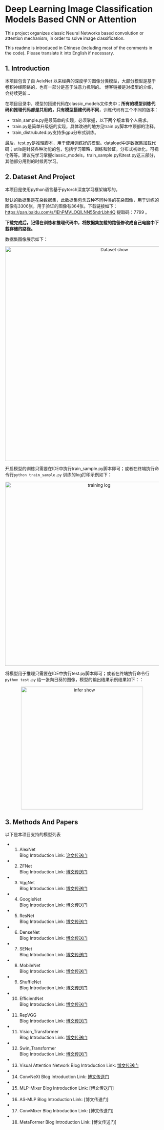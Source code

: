 # Deep Learning Image Classification Models Based CNN or Attention
This project organizes classic Neural Networks based convolution or attention mechanism, in order to solve image classification.

This readme is introduced in Chinese (including most of the comments in the code). Please translate it into English if necessary.

## 1. Introduction

本项目包含了自 AelxNet 以来经典的深度学习图像分类模型，大部分模型是基于卷积神经网络的，也有一部分是基于注意力机制的。 博客链接是对模型的介绍，会持续更新...

在项目目录中，模型的搭建代码在classic_models文件夹中；**所有的模型训练代码和推理代码都是共用的，只有模型搭建代码不同**，训练代码有三个不同的版本：
- train_sample.py是最简单的实现，必须掌握，以下两个版本看个人需求。
- train.py是简单升级版的实现，具体改进的地方见train.py脚本中顶部的注释。
- train_distrubuted.py支持多gpu分布式训练。  

最后，test.py是推理脚本，用于使用训练好的模型。dataload中是数据集加载代码；utils是封装各种功能的包，包括学习策略，训练和验证，分布式初始化，可视化等等。建议先学习掌握classic_models，train_sample.py和test.py这三部分，其他部分用到的时候再学习。

## 2. Dataset And Project 
本项目是使用python语言基于pytorch深度学习框架编写的。

默认的数据集是花朵数据集，此数据集包含五种不同种类的花朵图像，用于训练的图像有3306张，用于验证的图像有364张。下载链接如下：https://pan.baidu.com/s/1EhPMVLOQlLNN55ndrLbh4Q 
提取码：7799 。

**下载完成后，记得在训练和推理代码中，将数据集加载的路径修改成自己电脑中下载存储的路径。**

数据集图像展示如下： 
<div align="center">
  <img src="https://user-images.githubusercontent.com/102544244/192847344-958812cc-0988-4fa4-a458-ed842c41b8d2.png"  alt="Dataset show" width="700"/>
</div>
  
 
开启模型的训练只需要在IDE中执行train_sample.py脚本即可；或者在终端执行命令行`python train_sample.py` 训练的log打印示例如下：
<div align="center">
  <img src="https://user-images.githubusercontent.com/102544244/192849338-d7297768-88d4-40f8-83b6-79962ace7fd4.png"  alt="training log" width="600"/>
</div>
 
将模型用于推理只需要在IDE中执行test.py脚本即可；或者在终端执行命令行`python test.py` 给一张向日葵的图像，模型的输出结果示例结果如下：：

<div align="center">
  <img src="https://user-images.githubusercontent.com/102544244/192850216-f9ebf217-97f9-4c87-a5e5-4c1e032f436b.png"  alt="infer show" width="400"/>
</div>
 

## 3. Methods And Papers
以下是本项目支持的模型列表
- 1. AlexNet        
Blog Introduction Link: [论文传送门]([https://www.aideeplearning.cn/alexnet%ef%bc%9a%e6%b7%b1%e5%ba%a6%e5%ad%a6%e4%b9%a0%e5%b4%9b%e8%b5%b7%e7%9a%84%e6%a0%87%e5%bf%97/](https://proceedings.neurips.cc/paper/2012/file/c399862d3b9d6b76c8436e924a68c45b-Paper.pdf))

- 2. ZFNet      
Blog Introduction Link:  [博文传送门](https://www.aideeplearning.cn/vggnet%ef%bc%9a%e5%8d%b7%e7%a7%af%e5%8e%9f%e7%90%86%e7%9a%84%e6%b7%b1%e5%ba%a6%e8%a7%a3%e6%9e%90/)

- 3. VggNet  
Blog Introduction Link:   [博文传送门](https://www.aideeplearning.cn/vggnet-%e6%8e%a2%e7%b4%a2%e6%b7%b1%e5%ba%a6%e7%9a%84%e5%8a%9b%e9%87%8f/)

- 4. GoogleNet  
Blog Introduction Link: [博文传送门](https://www.aideeplearning.cn/googlenet%ef%bc%9a%e6%8e%a2%e7%b4%a2%e5%ae%bd%e5%ba%a6%e7%9a%84%e5%8a%9b%e9%87%8f/)

- 5. ResNet  
Blog Introduction Link: [博文传送门](https://www.aideeplearning.cn/resnet%ef%bc%9a%e7%a5%9e%e6%9d%a5%e4%b9%8b%e8%b7%af/)

- 6. DenseNet  
Blog Introduction Link: [博文传送门](https://www.aideeplearning.cn/densenet%ef%bc%9a%e7%89%b9%e5%be%81%e5%a4%8d%e7%94%a8%e7%9c%9f%e9%a6%99/)

- 7. SENet  
Blog Introduction Link: [博文传送门](https://www.aideeplearning.cn/senet%ef%bc%9a%e9%80%9a%e9%81%93%e7%bb%b4%e5%ba%a6%e7%9a%84%e6%b3%a8%e6%84%8f%e5%8a%9b%e6%9c%ba%e5%88%b6/)

- 8. MobileNet  
Blog Introduction Link: [博文传送门](https://www.aideeplearning.cn/mobilenet%ef%bc%9a%e8%bd%bb%e9%87%8f%e5%8c%96%e6%a8%a1%e5%9e%8b/)

- 9. ShuffleNet  
Blog Introduction Link: [博文传送门](https://www.aideeplearning.cn/shufflenet%e8%bd%bb%e9%87%8f%e5%8c%96%e7%bd%91%e7%bb%9c/)

- 10. EfficientNet  
Blog Introduction Link:  [博文传送门](https://www.aideeplearning.cn/efficientnet%e8%bd%bb%e9%87%8f%e5%8c%96%e7%bd%91%e7%bb%9c/)

- 11. RepVGG  
Blog Introduction Link:  [博文传送门](https://www.aideeplearning.cn/repvgg%ef%bc%9a%e6%96%b0%e5%9e%8b%e5%8d%b7%e7%a7%af%e7%a5%9e%e7%bb%8f%e7%bd%91%e7%bb%9c%e6%9e%b6%e6%9e%84/)

- 11. Vision_Transformer  
Blog Introduction Link:  [博文传送门](https://www.aideeplearning.cn/vit%ef%bc%9a%e8%a7%86%e8%a7%89transformer/)

- 12. Swin_Transformer  
Blog Introduction Link:  [博文传送门](https://www.aideeplearning.cn/swin-transformer%ef%bc%9a%e7%aa%97%e5%8f%a3%e5%8c%96%e7%9a%84transformer/)

- 13. Visual Attention Network
Blog Introduction Link:  [博文传送门](https://www.aideeplearning.cn/van%ef%bc%9a%e5%9f%ba%e4%ba%8e%e5%8d%b7%e7%a7%af%e5%ae%9e%e7%8e%b0%e7%9a%84%e6%b3%a8%e6%84%8f%e5%8a%9b/)

- 14. ConvNeXt
Blog Introduction Link:  [博文传送门](https://www.aideeplearning.cn/convnext%ef%bc%9a%e5%8d%b7%e7%a7%af%e4%b8%8e%e8%ae%be%e8%ae%a1%e7%ad%96%e7%95%a5%e7%9a%84%e6%96%b0%e7%af%87%e7%ab%a0/)

- 15. MLP-Mixer
Blog Introduction Link:  [博文传送门]

- 16. AS-MLP
Blog Introduction Link:  [博文传送门]

- 17. ConvMixer
Blog Introduction Link:  [博文传送门]

- 18. MetaFormer
Blog Introduction Link:  [博文传送门]
